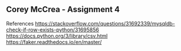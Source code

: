## Corey McCrea - Assignment 4
References
https://stackoverflow.com/questions/31692339/mysqldb-check-if-row-exists-python/31695856
https://docs.python.org/3/library/csv.html
https://faker.readthedocs.io/en/master/

